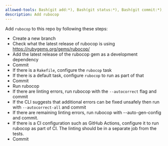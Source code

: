 ```yaml
---
allowed-tools: Bash(git add:*), Bash(git status:*), Bash(git commit:*), WebFetch(domain:rubygems.org)
description: Add rubocop
---
```

Add `rubocop` to this repo by following these steps:

- Create a new branch
- Check what the latest release of rubocop is using https://rubygems.org/gems/rubocop/
- Add the latest release of the rubocop gem as a development dependency
- Commit
- If there is a `Rakefile`, configure the `rubocop` task
- If there is a default task, configure `rubocop` to run as part of that
- Commit
- Run rubocop
- If there are linting errors, run rubocop with the `--autocorrect` flag and commit
- If the CLI suggests that additional errors can be fixed unsafely then run with `--autocorrect-all` and commit
- If there are remaining linting errors, run rubocop with --auto-gen-config and commit.
- If there is a CI configuration such as GitHub Actions, configure it to run rubocop as part of CI. The linting should be in a separate job from the tests.
- Commit
